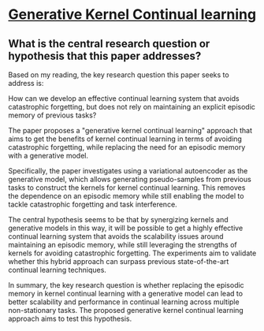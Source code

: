 # [Generative Kernel Continual learning](https://arxiv.org/abs/2112.13410v1)

## What is the central research question or hypothesis that this paper addresses?

 Based on my reading, the key research question this paper seeks to address is: 

How can we develop an effective continual learning system that avoids catastrophic forgetting, but does not rely on maintaining an explicit episodic memory of previous tasks?

The paper proposes a "generative kernel continual learning" approach that aims to get the benefits of kernel continual learning in terms of avoiding catastrophic forgetting, while replacing the need for an episodic memory with a generative model. 

Specifically, the paper investigates using a variational autoencoder as the generative model, which allows generating pseudo-samples from previous tasks to construct the kernels for kernel continual learning. This removes the dependence on an episodic memory while still enabling the model to tackle catastrophic forgetting and task interference.

The central hypothesis seems to be that by synergizing kernels and generative models in this way, it will be possible to get a highly effective continual learning system that avoids the scalability issues around maintaining an episodic memory, while still leveraging the strengths of kernels for avoiding catastrophic forgetting. The experiments aim to validate whether this hybrid approach can surpass previous state-of-the-art continual learning techniques.

In summary, the key research question is whether replacing the episodic memory in kernel continual learning with a generative model can lead to better scalability and performance in continual learning across multiple non-stationary tasks. The proposed generative kernel continual learning approach aims to test this hypothesis.
